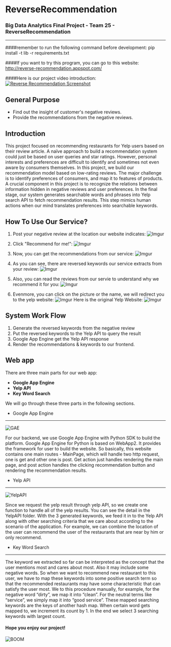 # ReverseRecommendation
### Big Data Analytics Final Project - Team 25 - ReverseRecommendation
------
####remember to run the following command before development:
pip install -t lib -r requirements.txt

####If you want to try this program, you can go to this website:
http://reverse-recommendation.appspot.com/

####Here is our project video introduction:
[![Reverse Recommendation Screenshot](http://i.imgur.com/XXUK7ZD.png)](https://www.youtube.com/watch?v=9JE_l1XQtKw "Reverse Recommendation Screenshot")

General Purpose
------
*  Find out the insight of customer's negative reviews.
*  Provide the recommendations from the negative reviews.

Introduction
------
This project focused on recommending restaurants for Yelp users based on their review article. A naïve approach to build a recommendation system could just be based on user queries and star ratings. However, personal interests and preferences are difficult to identify and sometimes not even aware by consumers themselves. In this project, we build our recommendation model based on low-rating reviews. The major challenge is to identify preferences of consumers, and map it to features of products.
A crucial component in this project is to recognize the relations between information hidden in negative reviews and user preferences. In the final stage, our system generates searchable words and phrases into Yelp search API to fetch recommendation results. This step mimics human actions when our mind translates preferences into searchable keywords.

How To Use Our Service?
------
   1.   Post your negative review at the location our website indicates:
   ![Imgur](http://i.imgur.com/OxwyVvS.png)

   2.   Click "Recommend for me!":
   ![Imgur](http://i.imgur.com/yxeVb6n.png?1)

   3.   Now, you can get the recommendations from our service:
   ![Imgur](http://i.imgur.com/StPYBAM.png)

   4.   As you can see, there are reversed keywords our service extracts from your review:
   ![Imgur](http://i.imgur.com/uhLwnaw.png)

   5.   Also, you can read the reviews from our servie to understand why we recommend it for you:
   ![Imgur](http://i.imgur.com/keahIHW.png)

   6.   Evenmore, you can click on the picture or the name, we will redirect you to the yelp website:
   ![Imgur](http://i.imgur.com/VHvqPhw.png)
        Here is the original Yelp Website:
   ![Imgur](http://i.imgur.com/2iNhjI8.png)

System Work Flow
------
   1.   Generate the reversed keywords from the negative review
   2.   Put the reversed keywords to the Yelp API to query the result
   3.   Google App Engine get the Yelp API response
   4.   Render the recommendations & keywords to our frontend.

Web app
------
There are three main parts for our web app:
- **Google App Engine**
- **Yelp API**
- **Key Word Search**

We will go through these three parts in the following sections. 

- Google App Engine
------
![GAE](https://deciphertools.com/blog/img/google-app-engine-logo.jpg)

For our backend, we use Google App Engine with Python SDK to build the platform.
Google App Engine for Python is based on WebApp2. It provides the framework for user to build the website.
So basically, this website contains one main routes - MainPage, which will handle two http request,
one is get and other one is post. Get action just handles rendering the main page, and post action handles the clicking recommendation button and rendering the recommendation results.

- Yelp API
------
![YelpAPI](https://appdevelopermagazine.com/images/news_images%5Cyelp-api-updates_eb2hb3el.jpg)


Since we request the yelp result through yelp API, so we create one function to handle all of the yelp results. You can see the detail in the YelpAPI folder. With the 3 generated keywords, we feed it in to the Yelp API along with other searching criteria that we care about according to the scenario of the application. For example, we can combine the location of the user can recommend the user of the restaurants that are near by him or only recommend. 

- Key Word Search
------
The keyword we extracted so far can be interpreted as the concept that the user mentions most and cares about most. Also it may include some negative words. So when we want to recommend new restaurant to this user, we have to map these keywords into some positive
search term so that the recommended restaurants may have some characteristic that can satisfy the user most. We to this procedure manually, for example, for the negative word “dirty”, we map it into “clean”. For the neutral terms like “service”, we simply map it into “good service”. These mapped searching keywords are the keys of another hash map. When certain word gets mapped to, we increment its count by 1. In the end we select 3 searching keywords with largest count.

#### Hope you enjoy our project!
![BOOM](http://www.yelpblog.com/.a/6a00d83452b44469e201b7c786b047970b-pi)
